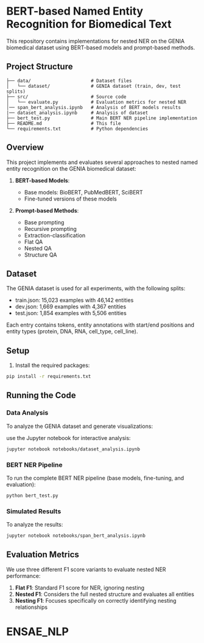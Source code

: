 # BERT-based Named Entity Recognition for Biomedical Text

This repository contains implementations for nested NER on the GENIA biomedical dataset using BERT-based models and prompt-based methods.

## Project Structure

```
├── data/                      # Dataset files
│   └── dataset/               # GENIA dataset (train, dev, test splits)
├── src/                       # Source code
│   └── evaluate.py            # Evaluation metrics for nested NER              
│── span_bert_analysis.ipynb   # Analysis of BERT models results
|── dataset_analysis.ipynb     # Analysis of dataset
├── bert_test.py               # Main BERT NER pipeline implementation
├── README.md                  # This file
└── requirements.txt           # Python dependencies
```

## Overview

This project implements and evaluates several approaches to nested named entity recognition on the GENIA biomedical dataset:

1. **BERT-based Models**:
   - Base models: BioBERT, PubMedBERT, SciBERT
   - Fine-tuned versions of these models

2. **Prompt-based Methods**:
   - Base prompting
   - Recursive prompting
   - Extraction-classification
   - Flat QA
   - Nested QA
   - Structure QA

## Dataset

The GENIA dataset is used for all experiments, with the following splits:
- train.json: 15,023 examples with 46,142 entities
- dev.json: 1,669 examples with 4,367 entities
- test.json: 1,854 examples with 5,506 entities

Each entry contains tokens, entity annotations with start/end positions and entity types (protein, DNA, RNA, cell_type, cell_line).

## Setup

1. Install the required packages:
```bash
pip install -r requirements.txt
```

## Running the Code

### Data Analysis

To analyze the GENIA dataset and generate visualizations:



use the Jupyter notebook for interactive analysis:

```bash
jupyter notebook notebooks/dataset_analysis.ipynb
```

### BERT NER Pipeline

To run the complete BERT NER pipeline (base models, fine-tuning, and evaluation):

```bash
python bert_test.py
```

### Simulated Results


To analyze the results:

```bash
jupyter notebook notebooks/span_bert_analysis.ipynb
```

## Evaluation Metrics

We use three different F1 score variants to evaluate nested NER performance:

1. **Flat F1**: Standard F1 score for NER, ignoring nesting
2. **Nested F1**: Considers the full nested structure and evaluates all entities
3. **Nesting F1**: Focuses specifically on correctly identifying nesting relationships

# ENSAE_NLP
